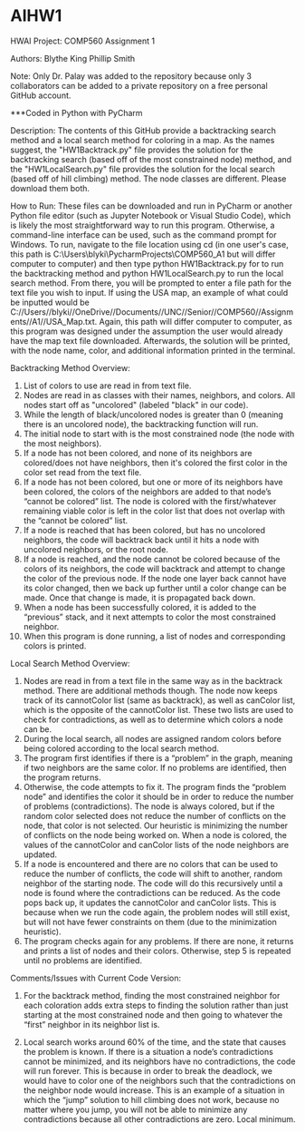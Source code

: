 # AIHW1
HWAI
Project: COMP560 Assignment 1

Authors:
Blythe King
Phillip Smith

Note: Only Dr. Palay was added to the repository because only 3 collaborators can be added to a private repository on a free personal GitHub account.

***Coded in Python with PyCharm

Description:
The contents of this GitHub provide a backtracking search method and a local search method for coloring in a map. As the names suggest, the "HW1Backtrack.py" file provides the solution for the backtracking search (based off of the most constrained node) method, and the "HW1LocalSearch.py" file provides the solution for the local search (based off of hill climbing) method. The node classes are different. Please download them both. 

How to Run:
These files can be downloaded and run in PyCharm or another Python file editor (such as Jupyter Notebook or Visual Studio Code), which is likely the most straightforward way to run this program. Otherwise, a command-line interface can be used, such as the command prompt for Windows. To run, navigate to the file location using cd (in one user's case, this path is C:\Users\blyki\PycharmProjects\COMP560_A1 but will differ computer to computer) and then type python HW1Backtrack.py for to run the backtracking method and python HW1LocalSearch.py to run the local search method. From there, you will be prompted to enter a file path for the text file you wish to input. If using the USA map, an example of what could be inputted would be C://Users//blyki//OneDrive//Documents//UNC//Senior//COMP560//Assignments//A1//USA_Map.txt. Again, this path will differ computer to computer, as this program was designed under the assumption the user would already have the map text file downloaded. Afterwards, the solution
will be printed, with the node name, color, and additional information printed in the terminal.

Backtracking Method Overview:
1) List of colors to use are read in from text file.
2) Nodes are read in as classes with their names, neighbors, and colors. All nodes start off as "uncolored" (labeled "black" in our code).
3) While the length of black/uncolored nodes is greater than 0 (meaning there is an uncolored node), the backtracking function will run.
4) The initial node to start with is the most constrained node (the node with the most neighbors).
5) If a node has not been colored, and none of its neighbors are colored/does not have neighbors, then it's colored the first color in the color set read from the text file.
6)  If a node has not been colored, but one or more of its neighbors have been colored, the colors of the neighbors are added to that node’s “cannot be colored” list. The node is colored with the first/whatever remaining viable color is left in the color list that does not overlap with the “cannot be colored” list.
7) If a node is reached that has been colored, but has no uncolored neighbors, the code will backtrack back until it hits a node with uncolored neighbors, or the root node. 
8) If a node is reached, and the node cannot be colored because of the colors of its neighbors, the code will backtrack and attempt to change the color of the previous node. If the node one layer back cannot have its color changed, then we back up further until a color change can be made. Once that change is made, it is propagated back down. 
8) When a node has been successfully colored, it is added to the “previous” stack, and it next attempts to color the most constrained neighbor.
9) When this program is done running, a list of nodes and corresponding colors is printed.

Local Search Method Overview:
1) Nodes are read in from a text file in the same way as in the backtrack method. There are additional methods though. The node now keeps track of its cannotColor list (same as backtrack), as well as canColor list, which is the opposite of the cannotColor list. These two lists are used to check for contradictions, as well as to determine which colors a node can be. 
2) During the local search, all nodes are assigned random colors before being colored according to the local search method.
3) The program first identifies if there is a “problem” in the graph, meaning if two neighbors are the same color. If no problems are identified, then the program returns.
4) Otherwise, the code attempts to fix it. The program finds the “problem node” and identifies the color it should be in order to reduce the number of problems (contradictions). The node is always colored, but if the random color selected does not reduce the number of conflicts on the node, that color is not selected. Our heuristic is minimizing the number of conflicts on the node being worked on. When a node is colored, the values of the cannotColor and canColor lists of the node neighbors are updated.
5) If a node is encountered and there are no colors that can be used to reduce the number of conflicts, the code will shift to another, random neighbor of the starting node. The code will do this recursively until a node is found where the contradictions can be reduced. As the code pops back up, it updates the cannotColor and canColor lists. This is because when we run the code again, the problem nodes will still exist, but will not have fewer constraints on them (due to the minimization heuristic). 
6) The program checks again for any problems. If there are none, it returns and prints a list of nodes and their colors. Otherwise, step 5 is repeated until no problems are identified.

Comments/Issues with Current Code Version:
1) For the backtrack method, finding the most constrained neighbor for each coloration adds extra steps to finding the solution rather than just starting at the most constrained node and then going to whatever the “first” neighbor in its neighbor list is.

2) Local search works around 60% of the time, and the state that causes the problem is known. If there is a situation a node’s contradictions cannot be minimized, and its neighbors have no contradictions, the code will run forever. This is because in order to break the deadlock, we would have to color one of the neighbors such that the contradictions on the neighbor node would increase. This is an example of a situation in which the “jump” solution to hill climbing does not work, because no matter where you jump, you will not be able to minimize any contradictions because all other contradictions are zero. Local minimum. 
